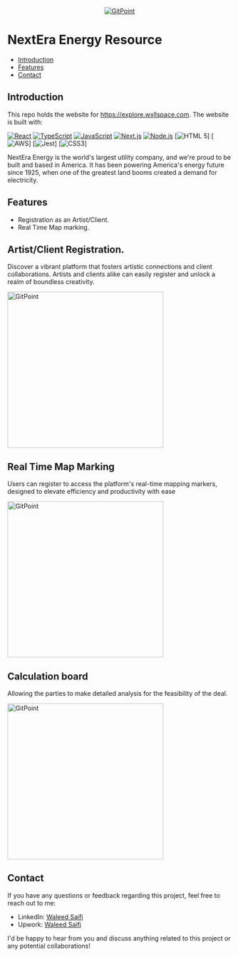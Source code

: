 <p align="center">
  <a href="">
    <img alt="GitPoint" title="GitPoint" src="https://media.licdn.com/dms/image/C4D0BAQGL9jTdFlKHoQ/company-logo_200_200/0/1601399945227?e=2147483647&v=beta&t=lO1KqQ3fT4yYkyXJUZlc-KbEMBozRtoizpmh9hN4JQ0" >
  </a>
</p>



# NextEra Energy Resource



- [Introduction](#introduction)
- [Features](#features)
- [Contact](#contact)








## Introduction

This repo holds the website for https://explore.wxllspace.com. The website is built with:

  [![React](https://img.shields.io/badge/React-17.x-blue)](https://reactjs.org/)
  [![TypeScript](https://img.shields.io/badge/TypeScript-4.x-blue)](https://www.typescriptlang.org/)
  [![JavaScript](https://img.shields.io/badge/JavaScript-ES6-yellow)](https://www.ecma-international.org/ecma-262/6.0/)
  [![Next.js](https://img.shields.io/badge/Next.js-12.x-lightgrey)](https://nextjs.org/)
  [![Node.js](https://img.shields.io/badge/Node.js-16.x-green)](https://nodejs.org/)
  [![HTML 5](https://img.shields.io/badge/HTML-5-E34F26?style=for-the-badge&logo=html5)] 
  [![AWS](https://img.shields.io/badge/AWS-Cloud-232F3E?style=for-the-badge&logo=amazon-aws)] 
  [![Jest](https://img.shields.io/badge/Jest-Testing-C21325?style=for-the-badge&logo=jest)] 
  [![CSS3](https://img.shields.io/badge/CSS-3-1572B6?style=for-the-badge&logo=css3)]


NextEra Energy is the world's largest utility company, and we're proud to be built and based in America. It has been powering America's energy future since 1925, when one of the greatest land booms created a demand for electricity.

## Features

- Registration as an Artist/Client.
- Real Time Map marking. 

## Artist/Client Registration.

Discover a vibrant platform that fosters artistic connections and client collaborations. Artists and clients alike can easily register and unlock a realm of boundless creativity.

 <img alt="GitPoint" title="GitPoint" src="https://imgur.com/bpOtIjk.png" width="350px" >



## Real Time Map Marking

Users can register to access the platform's real-time mapping markers, designed to elevate efficiency and productivity with ease

 <img alt="GitPoint" title="GitPoint" src="https://ph-files.imgix.net/e1d29969-c8b3-4ae2-a388-6e2168a8a72c.png?auto=format&fit=crop" width="350px" >


## Calculation board

Allowing the parties to make detailed analysis for the feasibility of the deal.


<img alt="GitPoint" title="GitPoint" src="https://imgur.com/RLTvDH4.png" width="350px" >


## Contact

If you have any questions or feedback regarding this project, feel free to reach out to me:


- LinkedIn: [Waleed Saifi](https://www.linkedin.com/in/javascript-web-developer/)
- Upwork: [Waleed Saifi](https://www.upwork.com/freelancers/waleedsaifi0890)


I'd be happy to hear from you and discuss anything related to this project or any potential collaborations!

